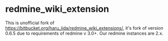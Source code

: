 # redmine_wiki_extension
This is unofficial fork of https://bitbucket.org/haru_iida/redmine_wiki_extensions/, it's fork of version 0.6.5 due to requirements of redmine v 3.0+. Our redmine instances are 2.x.
